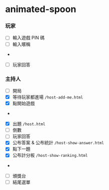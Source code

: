 # animated-spoon

### 玩家
- [ ] 輸入遊戲 PIN 碼
- [ ] 輸入暱稱
- 
- [ ] 玩家回答

### 主持人
- [ ] 開局
- [x] 等待玩家都進場 `/host-add-me.html`
- [x] 點開始遊戲
- 
- [x] 出題 `/host.html`
- [ ] 倒數
- [ ] 玩家回答
- [x] 公布答案 & 公布統計 `/host-show-answer.html`
- [x] 點下一題
- [x] 公布計分板 `/host-show-ranking.html`
- 
- [ ] 頒獎台
- [ ] 結尾選單
